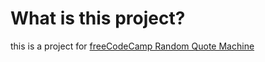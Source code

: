 # What is this project?

this is a project for [freeCodeCamp Random Quote Machine](https://www.freecodecamp.org/learn/front-end-development-libraries/front-end-development-libraries-projects/build-a-random-quote-machine)
